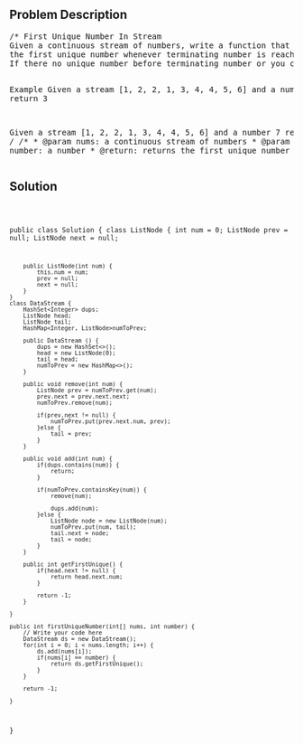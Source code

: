 <!--
<style>
  body { font-family: Arial, sans-serif; }
  .container { max-width: 100%; margin: auto; padding: 10px; }
  .comment-block { background-color: #f9f9f9; padding: 10px; border-left: 5px solid #ccc; max-width: 400px; margin: 20px auto; overflow-wrap: break-word; white-space: pre-wrap; }
  .code-block { background-color: #f4f4f4; padding: 10px; border: 1px solid #ddd; }
</style>
-->

<div class='container'>
<h2>Problem Description</h2>
<div class='comment-block'>
<pre>
/* First Unique Number In Stream
Given a continuous stream of numbers, write a function that returns 
the first unique number whenever terminating number is reached(include terminating number). 
If there no unique number before terminating number or you can't find this terminating number, return -1.

Example
Given a stream [1, 2, 2, 1, 3, 4, 4, 5, 6] and a number 5
return 3

Given a stream [1, 2, 2, 1, 3, 4, 4, 5, 6] and a number 7
return -1
*/
    /**
     * @param nums: a continuous stream of numbers
     * @param number: a number
     * @return: returns the first unique number
     */
</pre>
</div>

<h2>Solution</h2>
<div class='code-block'>
<pre><code class='language-java'>

public class Solution {
    class ListNode {
        int num = 0;
        ListNode prev = null;
        ListNode next = null;
        
        public ListNode(int num) {
            this.num = num;
            prev = null;
            next = null;
        }
    }
    class DataStream {
        HashSet<Integer> dups;
        ListNode head;
        ListNode tail;
        HashMap<Integer, ListNode>numToPrev;
        
        public DataStream () {
            dups = new HashSet<>();
            head = new ListNode(0);
            tail = head;
            numToPrev = new HashMap<>();
        }
        
        public void remove(int num) {
            ListNode prev = numToPrev.get(num);
            prev.next = prev.next.next;
            numToPrev.remove(num);
            
            if(prev.next != null) {
                numToPrev.put(prev.next.num, prev);
            }else {
                tail = prev;
            }
        }
        
        public void add(int num) {
            if(dups.contains(num)) {
                return;
            }
            
            if(numToPrev.containsKey(num)) {
                remove(num);
                
                dups.add(num);
            }else {
                ListNode node = new ListNode(num);
                numToPrev.put(num, tail);
                tail.next = node;
                tail = node;
            }
        }
        
        public int getFirstUnique() {
            if(head.next != null) {
                return head.next.num;
            }
            
            return -1;
        }
      
    }
    
    public int firstUniqueNumber(int[] nums, int number) {
        // Write your code here
        DataStream ds = new DataStream();
        for(int i = 0; i < nums.length; i++) {
            ds.add(nums[i]);
            if(nums[i] == number) {
                return ds.getFirstUnique();
            }
        }
        
        return -1;
        
    }
}</code></pre>
</div>
</div>
